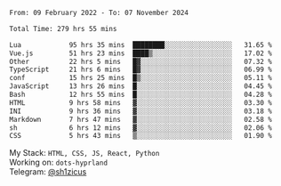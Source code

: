 <!--START_SECTION:waka-->

```txt
From: 09 February 2022 - To: 07 November 2024

Total Time: 279 hrs 55 mins

Lua            95 hrs 35 mins  ████████░░░░░░░░░░░░░░░░░   31.65 %
Vue.js         51 hrs 23 mins  ████▒░░░░░░░░░░░░░░░░░░░░   17.02 %
Other          22 hrs 5 mins   █▓░░░░░░░░░░░░░░░░░░░░░░░   07.32 %
TypeScript     21 hrs 6 mins   █▓░░░░░░░░░░░░░░░░░░░░░░░   06.99 %
conf           15 hrs 25 mins  █▒░░░░░░░░░░░░░░░░░░░░░░░   05.11 %
JavaScript     13 hrs 26 mins  █░░░░░░░░░░░░░░░░░░░░░░░░   04.45 %
Bash           12 hrs 55 mins  █░░░░░░░░░░░░░░░░░░░░░░░░   04.28 %
HTML           9 hrs 58 mins   ▓░░░░░░░░░░░░░░░░░░░░░░░░   03.30 %
INI            9 hrs 36 mins   ▓░░░░░░░░░░░░░░░░░░░░░░░░   03.18 %
Markdown       7 hrs 47 mins   ▓░░░░░░░░░░░░░░░░░░░░░░░░   02.58 %
sh             6 hrs 12 mins   ▓░░░░░░░░░░░░░░░░░░░░░░░░   02.06 %
CSS            5 hrs 43 mins   ▒░░░░░░░░░░░░░░░░░░░░░░░░   01.90 %
```

<!--END_SECTION:waka-->
My Stack: `HTML, CSS, JS, React, Python` <br>
Working on: `dots-hyprland` <br>
Telegram: [@sh1zicus](https://t.me/sh1zicus) 

